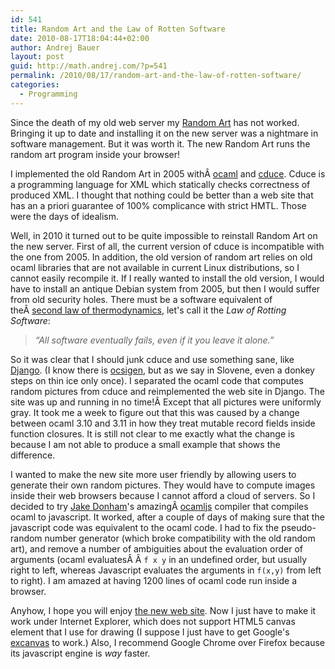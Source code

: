 ```yaml
---
id: 541
title: Random Art and the Law of Rotten Software
date: 2010-08-17T18:04:44+02:00
author: Andrej Bauer
layout: post
guid: http://math.andrej.com/?p=541
permalink: /2010/08/17/random-art-and-the-law-of-rotten-software/
categories:
  - Programming
---
```

Since the death of my old web server my [Random Art](http://www.random-art.org/) has not worked. Bringing it up to date and installing it on the new server was a nightmare in software management. But it was worth it. The new Random Art runs the random art program inside your browser!

<!--more-->

I implemented the old Random Art in 2005 withÂ [ocaml](http://www.ocaml.org/) and [cduce](http://www.cduce.org/). Cduce is a programming language for XML which statically checks correctness of produced XML. I thought that nothing could be better than a web site that has an a priori guarantee of 100% complicance with strict HMTL. Those were the days of idealism.

Well, in 2010 it turned out to be quite impossible to reinstall Random Art on the new server. First of all, the current version of cduce is incompatible with the one from 2005. In addition, the old version of random art relies on old ocaml libraries that are not available in current Linux distributions, so I cannot easily recompile it. If I really wanted to install the old version, I would have to install an antique Debian system from 2005, but then I would suffer from old security holes. There must be a software equivalent of theÂ [second law of thermodynamics](http://en.wikipedia.org/wiki/Second_law_of_thermodynamics), let's call it the _Law of Rotting Software_:

> _“All software eventually fails, even if it you leave it alone.”_

So it was clear that I should junk cduce and use something sane, like [Django](http://www.djangoproject.com/). (I know there is [ocsigen](http://ocsigen.org/), but as we say in Slovene, even a donkey steps on thin ice only once). I separated the ocaml code that computes random pictures from cduce and reimplemented the web site in Django. The site was up and running in no time!Â Except that all pictures were uniformly gray. It took me a week to figure out that this was caused by a change between ocaml 3.10 and 3.11 in how they treat mutable record fields inside function closures. It is still not clear to me exactly what the change is because I am not able to produce a small example that shows the difference.

I wanted to make the new site more user friendly by allowing users to generate their own random pictures. They would have to compute images inside their web browsers because I cannot afford a cloud of servers. So I decided to try [Jake Donham](http://jaked.org/)'s amazingÂ [ocamljs](http://github.com/jaked/ocamljs) compiler that compiles ocaml to javascript. It worked, after a couple of days of making sure that the javascript code was equivalent to the ocaml code. I had to fix the pseudo-random number generator (which broke compatibility with the old random art), and remove a number of ambiguities about the evaluation order of arguments (ocaml evaluatesÂ Â `f x y` in an undefined order, but usually right to left, whereas Javascript evaluates the arguments in `f(x,y)` from left to right). I am amazed at having 1200 lines of ocaml code run inside a browser.

Anyhow, I hope you will enjoy [the new web site](http://www.random-art.org/). Now I just have to make it work under Internet Explorer, which does not support HTML5 canvas element that I use for drawing (I suppose I just have to get Google's [excanvas](http://excanvas.sourceforge.net/) to work.) Also, I recommend Google Chrome over Firefox because its javascript engine is _way_ faster.
